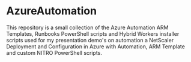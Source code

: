 # AzureAutomation
This repository is a small collection of the Azure Automation ARM Templates, Runbooks PowerShell scripts and Hybrid Workers installer scripts used for my presentation demo's on automation a NetScaler Deployment and Configuration in Azure with Automation, ARM Template and custom NITRO PowerShell scripts.
